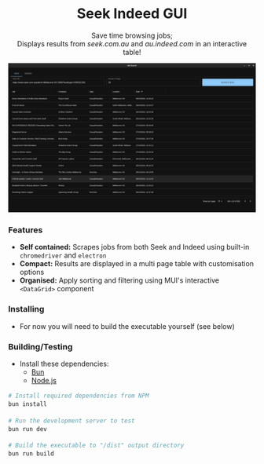 <div align="center">
  <h1>Seek Indeed GUI</h1>
  <p>Save time browsing jobs;<br>Displays results from <i>seek.com.au</i> and <i>au.indeed.com</i> in an interactive table!</p>
  <img src="./docs/screenshot.png" style="width: 720px" />
</div>

### Features
- **Self contained:** Scrapes jobs from both Seek and Indeed using built-in `chromedriver` and `electron`
- **Compact:** Results are displayed in a multi page table with customisation options
- **Organised:** Apply sorting and filtering using MUI's interactive `<DataGrid>` component

### Installing
- For now you will need to build the executable yourself (see below)

### Building/Testing

- Install these dependencies:
  + [Bun](https://bun.sh/docs/installation)
  + [Node.js](https://nodejs.org/en/download/prebuilt-installer)

```sh
# Install required dependencies from NPM
bun install

# Run the development server to test
bun run dev

# Build the executable to "/dist" output directory
bun run build
```